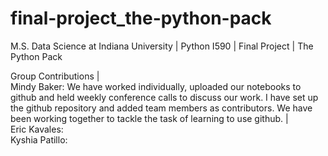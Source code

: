# final-project_the-python-pack
M.S. Data Science at Indiana University | Python I590 | Final Project | The Python Pack

Group Contributions |  
Mindy Baker: We have worked individually, uploaded our notebooks to github and held weekly conference calls to discuss our work. I have set up the github repository and added team members as contributors. We have been working together to tackle the task of learning to use github.  |  
Eric Kavales:  
Kyshia Patillo:
